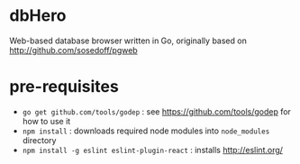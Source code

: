 # dbHero

Web-based database browser written in Go, originally based on http://github.com/sosedoff/pgweb

# pre-requisites

* `go get github.com/tools/godep` : see https://github.com/tools/godep for how to use it
* `npm install` : downloads required node modules into `node_modules` directory
* `npm install -g eslint eslint-plugin-react` : installs http://eslint.org/
